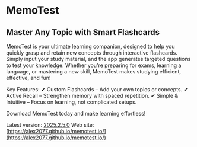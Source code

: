 # MemoTest

## Master Any Topic with Smart Flashcards

MemoTest is your ultimate learning companion, designed to help you quickly grasp and retain new concepts through interactive flashcards. Simply input your study material, and the app generates targeted questions to test your knowledge. Whether you're preparing for exams, learning a language, or mastering a new skill, MemoTest makes studying efficient, effective, and fun!

Key Features:
✔ Custom Flashcards – Add your own topics or concepts.
✔ Active Recall – Strengthen memory with spaced repetition.
✔ Simple & Intuitive – Focus on learning, not complicated setups.

Download MemoTest today and make learning effortless!

Latest version: [2025.2.5.0](https://github.com/Alex2077/memotest.io/releases/tag/v2025.2.5.0)
Web site:
[https://alex2077.github.io/memotest.io/](https://alex2077.github.io/memotest.io/)
